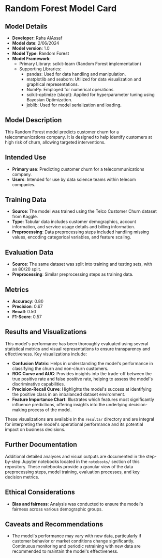 # Random Forest Model Card

## Model Details
- **Developer**: Raha AlAssaf
- **Model date**: 2/06/2024
- **Model version**: 1.0
- **Model Type**: Random Forest
- **Model Framework**:
  - Primary Library: scikit-learn (Random Forest implementation)
  - Supporting Libraries:
    - pandas: Used for data handling and manipulation.
    - matplotlib and seaborn: Utilized for data visualization and graphical representations.
    - NumPy: Employed for numerical operations.
    - scikit-optimize (skopt): Applied for hyperparameter tuning using Bayesian Optimization.
    - joblib: Used for model serialization and loading.

## Model Description
This Random Forest model predicts customer churn for a telecommunications company. It is designed to help identify customers at high risk of churn, allowing targeted interventions.

## Intended Use
- **Primary use**: Predicting customer churn for a telecommunications company.
- **Users**: Intended for use by data science teams within telecom companies.

## Training Data
- **Source**: The model was trained using the Telco Customer Churn dataset from Kaggle.
- **Type**: Tabular data includes customer demographics, account information, and service usage details and billing information.
- **Preprocessing**: Data preprocessing steps included handling missing values, encoding categorical variables, and feature scaling.

## Evaluation Data
- **Source**: The same dataset was split into training and testing sets, with an 80/20 split.
- **Preprocessing**: Similar preprocessing steps as training data.

## Metrics
- **Accuracy**: 0.80
- **Precision**: 0.67
- **Recall**: 0.50
- **F1-Score**: 0.57

## Results and Visualizations
This model's performance has been thoroughly evaluated using several statistical metrics and visual representations to ensure transparency and effectiveness. Key visualizations include:
- **Confusion Matrix**: Helps in understanding the model's performance in classifying the churn and non-churn customers.
- **ROC Curve and AUC**: Provides insights into the trade-off between the true positive rate and false positive rate, helping to assess the model's discriminative capabilities.
- **Precision-Recall Curve**: Highlights the model's success at identifying the positive class in an imbalanced dataset environment.
- **Feature Importance Chart**: Illustrates which features most significantly influence predictions, offering insights into the underlying decision-making process of the model.

These visualizations are available in the `resulta/` directory and are integral for interpreting the model's operational performance and its potential impact on business decisions.

## Further Documentation
Additional detailed analyses and visual outputs are documented in the step-by-step Jupyter notebooks located in the `notebooks/` section of this repository. These notebooks provide a granular view of the data preprocessing steps, model training, evaluation processes, and key decision metrics.

## Ethical Considerations
- **Bias and fairness**: Analysis was conducted to ensure the model's fairness across various demographic groups. 

## Caveats and Recommendations
- The model's performance may vary with new data, particularly if customer behavior or market conditions change significantly. Continuous monitoring and periodic retraining with new data are recommended to maintain the model's effectiveness.


